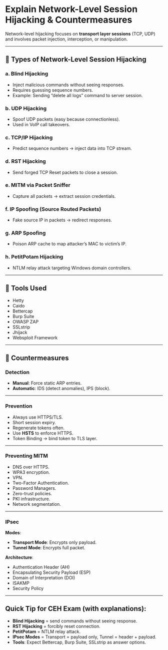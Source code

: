 # Explain Network-Level Session Hijacking & Countermeasures

Network-level hijacking focuses on **transport layer sessions** (TCP, UDP) and involves packet injection, interception, or manipulation.

---

## 🔹 Types of Network-Level Session Hijacking

### a. Blind Hijacking
- Inject malicious commands without seeing responses.
- Requires guessing sequence numbers.
- Example: Sending “delete all logs” command to server session.

### b. UDP Hijacking
- Spoof UDP packets (easy because connectionless).
- Used in VoIP call takeovers.

### c. TCP/IP Hijacking
- Predict sequence numbers → inject data into TCP stream.

### d. RST Hijacking
- Send forged TCP Reset packets to close a session.

### e. MITM via Packet Sniffer
- Capture all packets → extract session credentials.

### f. IP Spoofing (Source Routed Packets)
- Fake source IP in packets → redirect responses.

### g. ARP Spoofing
- Poison ARP cache to map attacker’s MAC to victim’s IP.

### h. PetitPotam Hijacking
- NTLM relay attack targeting Windows domain controllers.

---

## 🔹 Tools Used

- Hetty
- Caido
- Bettercap
- Burp Suite
- OWASP ZAP
- SSLstrip
- Jhijack
- Websploit Framework

---

## 🔹 Countermeasures

### Detection
- **Manual**: Force static ARP entries.
- **Automatic**: IDS (detect anomalies), IPS (block).

---

### Prevention
- Always use HTTPS/TLS.
- Short session expiry.
- Regenerate tokens often.
- Use **HSTS** to enforce HTTPS.
- Token Binding → bind token to TLS layer.

---

### Preventing MITM
- DNS over HTTPS.
- WPA3 encryption.
- VPN.
- Two-Factor Authentication.
- Password Managers.
- Zero-trust policies.
- PKI infrastructure.
- Network segmentation.

---

### IPsec

**Modes**:
- **Transport Mode**: Encrypts only payload.
- **Tunnel Mode**: Encrypts full packet.

**Architecture**:
- Authentication Header (AH)
- Encapsulating Security Payload (ESP)
- Domain of Interpretation (DOI)
- ISAKMP
- Security Policy

---

## Quick Tip for CEH Exam (with explanations):

- **Blind Hijacking** = send commands without seeing response.
- **RST Hijacking** = forcibly reset connection.
- **PetitPotam** = NTLM relay attack.
- **IPsec Modes** = Transport = payload only, Tunnel = header + payload.
- **Tools**: Expect Bettercap, Burp Suite, SSLstrip as answer options.
